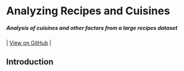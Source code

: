 # Analyzing Recipes and Cuisines 
##### Analysis of cuisines and other factors from a large recipes dataset
| [View on GitHub](https://github.com/nkavya00/recipes-and-cuisines-analysis) | 

## Introduction 
